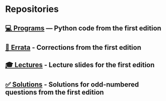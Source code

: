 

# Repositories

## [💻 Programs](https://github.com/DSML-book/Programs) — Python code from the first edition

## [🐞 Errata](https://github.com/DSML-book/Errata) - Corrections from the first edition

## [🎓 Lectures](https://github.com/DSML-book/Lectures) - Lecture slides for the first edition

## [✅ Solutions](https://github.com/DSML-book/Odd-Numbered-Solutions) - Solutions for odd-numbered questions from the first edition
